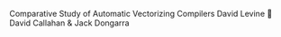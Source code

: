  Comparative Study of Automatic Vectorizing Compilers
David Levine 􏰊 David Callahan & Jack Dongarra
